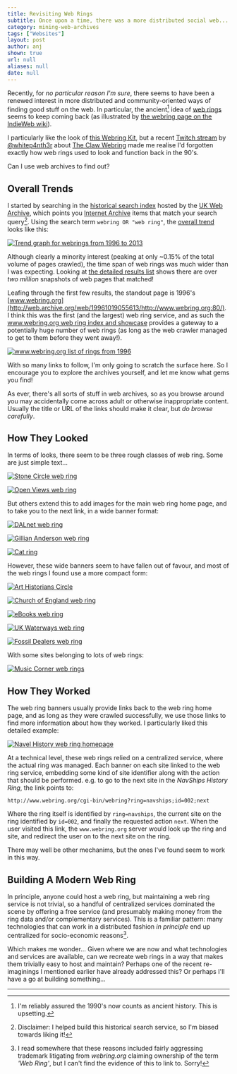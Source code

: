 ```yaml
---
title: Revisiting Web Rings
subtitle: Once upon a time, there was a more distributed social web...
category: mining-web-archives
tags: ["Websites"]
layout: post
author: anj
shown: true
url: null
aliases: null
date: null
---
```


Recently, for _no particular reason I'm sure_, there seems to have been a renewed interest in more distributed and community-oriented ways of finding good stuff on the web. In particular, the ancient[^1] idea of [web rings](https://en.wikipedia.org/wiki/Webring) seems to keep coming back (as illustrated by [the webring page on the IndieWeb wiki](https://indieweb.org/webring)). 

I particularly like the look of [this Webring Kit](https://mxb.dev/blog/webring-kit/), but a recent [Twitch stream](https://www.twitch.tv/whitep4nth3r) by [@whitep4nth3r](https://indieweb.social/@whitep4nth3r) about [The Claw Webring](https://github.com/whitep4nth3r/the-claw-webring) made me realise I'd forgotten exactly how web rings used to look and function back in the 90's.

Can I use web archives to find out?

<!--break-->

## Overall Trends

I started by searching in the [historical search index](https://www.webarchive.org.uk/shine) hosted by the [UK Web Archive](https://www.webarchive.org.uk/), which points you [Internet Archive](http://web.archive.org) items that match your search query[^2]. Using the search term `webring OR "web ring"`, the [overall trend](https://www.webarchive.org.uk/shine/graph?query=webring+OR+%22web+ring%22&year_start=1996&year_end=2013&action=update) looks like this:

[![Trend graph for webrings from 1996 to 2013](/blog/images/2022-12-17-remembering-web-rings/webring-shine-trend.png)](https://www.webarchive.org.uk/shine/graph?query=webring+OR+%22web+ring%22&year_start=1996&year_end=2013&action=update)

Although clearly a minority interest (peaking at only ~0.15% of the total volume of pages crawled), the time span of web rings was much wider than I was expecting.  Looking at [the detailed results list](https://www.webarchive.org.uk/shine/search?query=webring+OR+%22web+ring%22&tab=results&action=search&facet.in.content_type_norm=%22html%22) shows there are over _two million_ snapshots of web pages that matched!

Leafing through the first few results, the standout page is 1996's [www.webring.org](http://web.archive.org/web/19961019055613/http://www.webring.org:80/). I think this was the first (and the largest) web ring service, and as such the [www.webring.org web ring index and showcase](http://web.archive.org/web/19961019060929/http://www.webring.org/rings.html) provides a gateway to a potentially huge number of web rings (as long as the web crawler managed to get to them before they went away!).

[![www.webring.org list of rings from 1996](/blog/images/2022-12-17-remembering-web-rings/1996-www.webring.org-rings.png)](http://web.archive.org/web/19961019060929/http://www.webring.org/rings.html)

With so many links to follow, I'm only going to scratch the surface here. So I encourage you to explore the archives yourself, and let me know what gems you find!

<div class="row">
  <div class="alert alert-warning col-md-10 col-md-offset-1 text-center" role="alert">
    As ever, there's all sorts of stuff in web archives, so as you browse around you may accidentally come across adult or otherwise inappropriate content. <br/>Usually the title or URL of the links should make it clear, but <i>do browse carefully</i>.
  </div>
</div>

## How They Looked

In terms of looks, there seem to be three rough classes of web ring.  Some are just simple text...

[![Stone Circle web ring](/blog/images/2022-12-17-remembering-web-rings/stone-circle-webring.png)](http://web.archive.org/web/20050206151413/http://www.ancient-stones.co.uk/borders/031/034/details.htm)

[![Open Views web ring](/blog/images/2022-12-17-remembering-web-rings/openviews-webrings.png)](http://web.archive.org/web/20040101001119/http://www.openviews.org.uk:80/#webrings)


But others extend this to add images for the main web ring home page, and to take you to the next link, in a wide banner format:

[![DALnet web ring](/blog/images/2022-12-17-remembering-web-rings/dalnet-webring.png)](http://web.archive.org/web/19961112175309/http://www.nwnet.co.uk:80/British/)

[![Gillian Anderson web ring](/blog/images/2022-12-17-remembering-web-rings/gillian-anderson-webring.png)](http://web.archive.org/web/19970209111906/http://www.pstewart.demon.co.uk/ga/ga.htm)

[![Cat ring](/blog/images/2022-12-17-remembering-web-rings/cat-ring-webring.png)](http://web.archive.org/web/19961219043238/http://www.lowdon.demon.co.uk:80/)

However, these wide banners seem to have fallen out of favour, and most of the web rings I found use a more compact form:

[![Art Historians Circle](/blog/images/2022-12-17-remembering-web-rings/art-historians-circle.png)](http://web.archive.org/web/20010223221126/http://nouveaunet.com/arthistory/step1.htm)

[![Church of England web ring](/blog/images/2022-12-17-remembering-web-rings/coe-webring.png)](http://web.archive.org/web/20010103174600/http://www.christchurchclifton.org.uk/links.htm)

[![eBooks web ring](/blog/images/2022-12-17-remembering-web-rings/ebooks-webring.png)](http://web.archive.org/web/20120101010753/http://www.treasurebook1.co.uk:80/contact_us.php)

[![UK Waterways web ring](/blog/images/2022-12-17-remembering-web-rings/uk-waterways-webring.png)](http://web.archive.org/web/20120101002904/http://www.coobeastie.co.uk:80/ranking/index.php?id=47)

[![Fossil Dealers web ring](/blog/images/2022-12-17-remembering-web-rings/fossil-dealers-webring.png)](http://web.archive.org/web/20040101000004/http://www.thedugoutrockshop.co.uk:80/prod53.htm)

With some sites belonging to lots of web rings:

[![Music Corner web rings](/blog/images/2022-12-17-remembering-web-rings/musiccorner-webrings.png)](http://web.archive.org/web/20040101000738/http://www.musiccorner.co.uk:80/web_rings.html)

<h2>How They Worked</h2>

The web ring banners usually provide links back to the web ring home page, and as long as they were crawled successfully, we use those links to find more information about how they worked. I particularly liked this detailed example:

[![Navel History web ring homepage](/blog/images/2022-12-17-remembering-web-rings/navel-history-webring-homepage.png)](http://web.archive.org/web/20001121131800/http://www.navships.org/)

At a technical level, these web rings relied on a centralized service, where the actual ring was managed. Each banner on each site linked to the web ring service, embedding some kind of site identifier along with the action that should be performed.  e.g. to go to the next site in the _NavShips History Ring_, the link points to:

    http://www.webring.org/cgi-bin/webring?ring=navships;id=002;next

Where the ring itself is identified by `ring=navships`, the current site on the ring identified by `id=002`, and finally the requested action `next`. When the user visited this link, the `www.webring.org` server would look up the ring and site, and redirect the user on to the next site on the ring.

There may well be other mechanims, but the ones I've found seem to work in this way.

## Building A Modern Web Ring

In principle, anyone could host a web ring, but maintaining a web ring service is not trivial, so a handful of centralized services dominated the scene by offering a free service (and presumably making money from the ring data and/or complementary services). This is a familiar pattern: many technologies that can work in a distributed fashion _in principle_ end up centralized for socio-economic reasons[^3].

Which makes me wonder... Given where we are now and what technologies and services are available, can we recreate web rings in a way that makes them trivially easy to host and maintain?  Perhaps one of the recent re-imaginings I mentioned earlier have already addressed this? Or perhaps I'll have a go at building something...

---

[^1]: I'm reliably assured the 1990's now counts as ancient history. This is upsetting.
[^2]: Disclaimer: I helped build this historical search service, so I'm biased towards liking it!
[^3]: I read somewhere that these reasons included fairly aggressing trademark litigating from _webring.org_ claiming ownership of the term _'Web Ring'_, but I can't find the evidence of this to link to. Sorry!